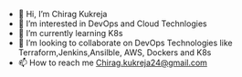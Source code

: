 - 👋 Hi, I’m Chirag Kukreja
- 👀 I’m interested in DevOps and Cloud Technlogies 
- 🌱 I’m currently learning K8s
- 💞️ I’m looking to collaborate on DevOps Technologies like Terraform,Jenkins,Ansilble, AWS, Dockers and K8s
- 📫 How to reach me Chirag.kukreja24@gmail.com

<!---
chiragkuk24/chiragkuk24 is a ✨ special ✨ repository because its `README.md` (this file) appears on your GitHub profile.
You can click the Preview link to take a look at your changes.
--->

